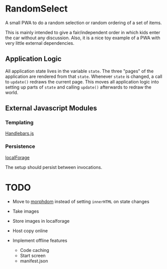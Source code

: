 # RandomSelect

A small PWA to do a random selection or random ordering of a set of items.

This is mainly intended to give a fair/independent order in which kids enter
the car without any discussion. Also, it is a nice toy example of a PWA
with very little external dependencies.

## Application Logic

All application state lives in the variable `state`. The three "pages" of the
application are rendered from that `state`. Whenever `state` is changed, a call
to `update()` redraws the current page. This moves all application logic
into setting up parts of `state` and calling `update()` afterwards to redraw
the world.

## External Javascript Modules

### Templating

[Handlebars.js](https://handlebarsjs.com/reference.html)

### Persistence

[localForage](https://localforage.github.io/localForage/)

The setup should persist between invocations.

# TODO

* Move to [morphdom](https://github.com/patrick-steele-idem/morphdom)
  instead of setting `innerHTML` on state changes

* Take images
* Store images in localforage
* Host copy online
* Implement offline features
  * Code caching
  * Start screen
  * manifest.json
